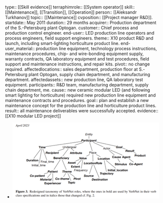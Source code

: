 type:: [[Skill evidence]]
terraphimrole:: [[System operator]]
skill:: [[Maintenance]], [[Transition]], [[Operation]] 
person:: [[Aleksandr Turkhanov]] 
topic:: [[Maintenance]]
cvposition:: [[Project manager R&D]].
startdate:: May 2011
duration:: 29 months
acquirer:: Production department of the S.-Petersburg plant Optogan.
customer:: Chief process and production control engineer.
end-user:: LED production line operators and process engineers, field support engineers.
theme:: X10 product R&D and launch, including smart-lighting horticulture product line.
end-user_material:: production line equipment, technology process instructions, maintenance procedures, chip- and wire-bonding equipment supply, warranty contracts, QA laboratory equipment and test procedures, field support and maintenance instructions, and repair kits.
pivot:: no change required.
affectedlocations:: sales department, production floor at S.-Petersburg plant Optogan, supply chain department, and manufacturing department.
affectedassets:: new production line, QA laboratory test equipment.
participants:: R&D team, manufacturing department, supply chain department, me.
cause:: new ceramic modular LED (and following smart lighting for horticulture) required new production line equipment and maintenance contracts and procedures. 
goal:: plan and establish a new maintenance concept for the production line and horticulture product lines.
result:: all maintenance deliverables were successfully accepted.
evidence:: [[X10 modular LED project]]

- ![image_1689919930406_0.png](../assets/image_1689919930406_0_1689929729488_0.png)